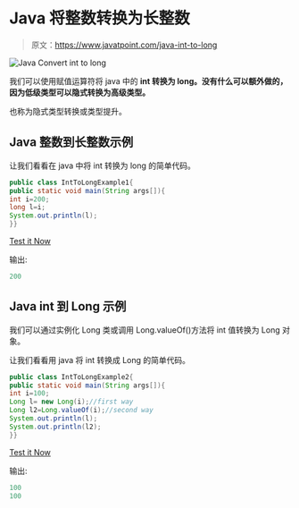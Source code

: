 # Java 将整数转换为长整数

> 原文：<https://www.javatpoint.com/java-int-to-long>

![Java Convert int to long](../img/057638486b83ea9b1f944f34d84fc740.png)

我们可以使用赋值运算符将 java 中的 **int 转换为 long。没有什么可以额外做的，因为低级类型可以隐式转换为高级类型。**

也称为隐式类型转换或类型提升。

## Java 整数到长整数示例

让我们看看在 java 中将 int 转换为 long 的简单代码。

```java
public class IntToLongExample1{
public static void main(String args[]){
int i=200;
long l=i;
System.out.println(l);
}}

```

[Test it Now](https://compiler.javatpoint.com/opr/test.jsp?filename=IntToLongExample1)

输出:

```java
200

```

## Java int 到 Long 示例

我们可以通过实例化 Long 类或调用 Long.valueOf()方法将 int 值转换为 Long 对象。

让我们看看用 java 将 int 转换成 Long 的简单代码。

```java
public class IntToLongExample2{
public static void main(String args[]){
int i=100;
Long l= new Long(i);//first way
Long l2=Long.valueOf(i);//second way
System.out.println(l);
System.out.println(l2);
}}

```

[Test it Now](https://compiler.javatpoint.com/opr/test.jsp?filename=IntToLongExample2)

输出:

```java
100
100

```